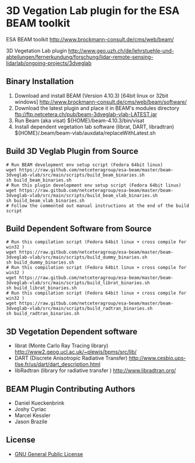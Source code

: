 3D Vegation Lab plugin for the ESA BEAM toolkit
=======================================

ESA BEAM toolkit
http://www.brockmann-consult.de/cms/web/beam/

3D Vegetation Lab plugin
http://www.geo.uzh.ch/de/lehrstuehle-und-abteilungen/fernerkundung/forschung/lidar-remote-sensing-lidarlab/ongoing-projects/3dveglab

Binary Installation
------------------------------------------
1. Download and install BEAM (Version 4.10.3) [64bit linux or 32bit windows]
    http://www.brockmann-consult.de/cms/web/beam/software/
2. Download the latest plugin and place it in BEAM's modules directory
    ftp://ftp.netcetera.ch/pub/beam-3dveglab-vlab-LATEST.jar 
3. Run Beam (aka visat)
    ${HOME}/beam-4.10.3/bin/visat
4. Install dependent vegetation lab software (librat, DART, libradtran)
    ${HOME}/.beam/beam-vlab/auxdata/replaceWithLatest.sh

Build 3D Veglab Plugin from Source 
------------------------------------------

    # Run BEAM development env setup script (Fedora 64bit linux)
    wget https://raw.github.com/netceteragroup/esa-beam/master/beam-3dveglab-vlab/src/main/scripts/build_beam_binaries.sh 
    sh build_beam_binaries.sh
    # Run this plugin development env setup script (Fedora 64bit linux)
    wget https://raw.gitbub.com/netceteragroup/esa-beam/master/beam-3dveglab-vlab/src/main/scripts/build_beam_vlab_binaries.sh
    sh build_beam_vlab_binaries.sh
    # Follow the commented out manual instructions at the end of the build script


Build Dependent Software from Source
------------------------------------------

    # Run this compilation script (Fedora 64bit linux + cross compile for win32 )
    wget https://raw.gitbub.com/netceteragroup/esa-beam/master/beam-3dveglab-vlab/src/main/scripts/build_dummy_binaries.sh
    sh build_dummy_binaries.sh
    # Run this compilation script (Fedora 64bit linux + cross compile for win32 )
    wget https://raw.gitbub.com/netceteragroup/esa-beam/master/beam-3dveglab-vlab/src/main/scripts/build_librat_binaries.sh
    sh build_librat_binaries.sh
    # Run this compilation script (Fedora 64bit linux + cross compile for win32 )
    wget https://raw.gitbub.com/netceteragroup/esa-beam/master/beam-3dveglab-vlab/src/main/scripts/build_radtran_binaries.sh
    sh build_radtran_binaries.sh

3D Vegetation Dependent software
-----------------------------------------
* librat (Monte Carlo Ray Tracing library)
    http://www2.geog.ucl.ac.uk/~plewis/bpms/src/lib/
* DART (Discrete Anisotropic Radiative Transfer)
    http://www.cesbio.ups-tlse.fr/us/dart/dart_description.html
* libRadtran (library for radiative transfer )
    http://www.libradtran.org/

BEAM Plugin Contributing Authors
-----------------------------------------
* Daniel Kueckenbrink 
* Joshy Cyriac 
* Marcel Kessler 
* Jason Brazile

License
-----------------------------------------
* [GNU General Public License](http://www.gnu.org/licenses//gpl-3.0-standalone.html)
